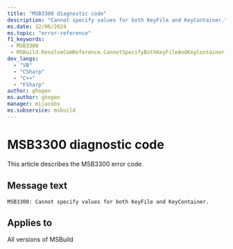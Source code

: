 ```yaml
---
title: "MSB3300 diagnostic code"
description: "Cannot specify values for both KeyFile and KeyContainer."
ms.date: 12/06/2024
ms.topic: "error-reference"
f1_keywords:
 - MSB3300
 - MSBuild.ResolveComReference.CannotSpecifyBothKeyFileAndKeyContainer
dev_langs:
  - "VB"
  - "CSharp"
  - "C++"
  - "FSharp"
author: ghogen
ms.author: ghogen
manager: mijacobs
ms.subservice: msbuild
---
```


# MSB3300 diagnostic code

<!-- :::ErrorDefinitionDescription::: -->
<!-- :::editable-content name="introDescription"::: -->
This article describes the MSB3300 error code.
<!-- :::editable-content-end::: -->

## Message text

```output
MSB3300: Cannot specify values for both KeyFile and KeyContainer.
```

<!-- :::editable-content name="postOutputDescription"::: -->
<!--
{StrBegin="MSB3300: "}
-->
<!-- :::editable-content-end::: -->
<!-- :::ErrorDefinitionDescription-end::: -->

## Applies to

All versions of MSBuild
